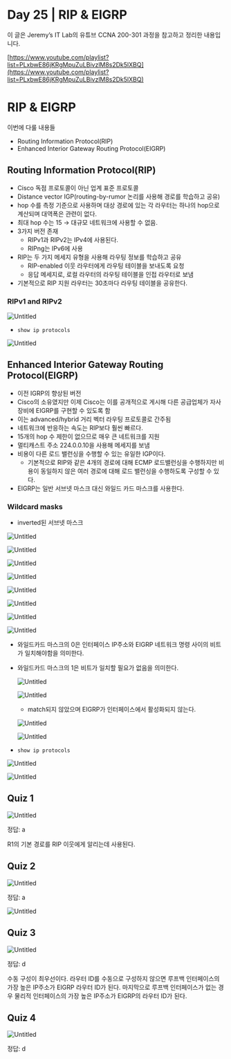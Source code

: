# Day 25 | RIP & EIGRP

이 글은 Jeremy’s IT Lab의 유튜브 CCNA 200-301 과정을 참고하고 정리한 내용입니다.

[https://www.youtube.com/playlist?list=PLxbwE86jKRgMpuZuLBivzlM8s2Dk5lXBQ](https://www.youtube.com/playlist?list=PLxbwE86jKRgMpuZuLBivzlM8s2Dk5lXBQ)

# **RIP & EIGRP**

이번에 다룰 내용들

- Routing Information Protocol(RIP)
- Enhanced Interior Gateway Routing Protocol(EIGRP)

## Routing Information Protocol(RIP)

- Cisco 독점 프로토콜이 아닌 업계 표준 프로토콜
- Distance vector IGP(routing-by-rumor 논리를 사용해 경로를 학습하고 공유)
- hop 수를 측정 기준으로 사용하며 대상 경로에 있는 각 라우터는 하나의 hop으로 계산되며 대역폭은 관련이 없다.
- 최대 hop 수는 15 → 대규모 네트워크에 사용할 수 없음.
- 3가지 버전 존재
    - RIPv1과 RIPv2는 IPv4에 사용된다.
    - RIPng는 IPv6에 사용
- RIP는 두 가지 메세지 유형을 사용해 라우팅 정보를 학습하고 공유
    - RIP-enabled 이웃 라우터에게 라우팅 테이블을 보내도록 요청
    - 응답 메세지로, 로컬 라우터의 라우팅 테이블을 인접 라우터로 보냄
- 기본적으로 RIP 지원 라우터는 30초마다 라우팅 테이블을 공유한다.

### RIPv1 and RIPv2

![Untitled](img/Day25/Untitled.png)

- `show ip protocols`

![Untitled](img/Day25/Untitled%201.png)

## Enhanced Interior Gateway Routing Protocol(EIGRP)

- 이전 IGRP의 향상된 버전
- Cisco의 소유였지만 이제 Cisco는 이를 공개적으로 게시해 다른 공급업체가 자사 장비에 EIGRP를 구현할 수 있도록 함
- 이는 advanced/hybrid 거리 벡터 라우팅 프로토콜로 간주됨
- 네트워크에 반응하는 속도는 RIP보다 훨씬 빠르다.
- 15개의 hop 수 제한이 없으므로 매우 큰 네트워크를 지원
- 멀티캐스트 주소 224.0.0.10을 사용해 메세지를 보냄
- 비용이 다른 로드 밸런싱을 수행할 수 있는 유일한 IGP이다.
    - 기본적으로 RIP와 같은 4개의 경로에 대해 ECMP 로드밸런싱을 수행하지만 비용이 동일하지 않은 여러 경로에 대해 로드 밸런싱을 수행하도록 구성할 수 있다.
- EIGRP는 일반 서브넷 마스크 대신 와일드 카드 마스크를 사용한다.

### Wildcard masks

- inverted된 서브넷 마스크

![Untitled](img/Day25/Untitled%202.png)

![Untitled](img/Day25/Untitled%203.png)

![Untitled](img/Day25/Untitled%204.png)

![Untitled](img/Day25/Untitled%205.png)

![Untitled](img/Day25/Untitled%206.png)

![Untitled](img/Day25/Untitled%207.png)

![Untitled](img/Day25/Untitled%208.png)

![Untitled](img/Day25/Untitled%209.png)

- 와일드카드 마스크의 0은 인터페이스 IP주소와 EIGRP 네트워크 명령 사이의 비트가 일치해야함을 의미한다.
- 와일드카드 마스크의 1은 비트가 일치할 필요가 없음을 의미한다.
    
    ![Untitled](img/Day25/Untitled%2010.png)
    
    ![Untitled](img/Day25/Untitled%2011.png)
    
    - match되지 않았으며 EIGRP가 인터페이스에서 활성화되지 않는다.
    
    ![Untitled](img/Day25/Untitled%2012.png)
    
    ![Untitled](img/Day25/Untitled%2013.png)
    
- `show ip protocols`

![Untitled](img/Day25/Untitled%2014.png)

![Untitled](img/Day25/Untitled%2015.png)

## Quiz 1

![Untitled](img/Day25/Untitled%2016.png)

정답: a

R1의 기본 경로를 RIP 이웃에게 알리는데 사용된다.

## Quiz 2

![Untitled](img/Day25/Untitled%2017.png)

정답: a

![Untitled](img/Day25/Untitled%2018.png)

## Quiz 3

![Untitled](img/Day25/Untitled%2019.png)

정답: d

수동 구성이 최우선이다. 라우터 ID를 수동으로 구성하지 않으면 루프백 인터페이스의 가장 높은 IP주소가 EIGRP 라우터 ID가 된다. 마지막으로 루프백 인터페이스가 없는 경우 물리적 인터페이스의 가장 높은 IP주소가 EIGRP의 라우터 ID가 된다.

## Quiz 4

![Untitled](img/Day25/Untitled%2020.png)

정답: d